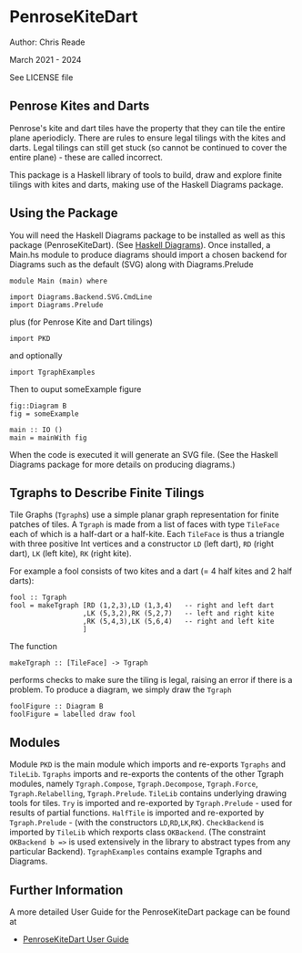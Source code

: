 # PenroseKiteDart

Author: Chris Reade

March 2021 - 2024

See LICENSE file

## Penrose Kites and Darts

Penrose\'s kite and dart tiles have the property that they can tile the entire plane aperiodicly.
There are rules to ensure legal tilings with the kites and darts.
Legal tilings can still get stuck (so cannot be continued to cover the entire plane) - these are called incorrect.

This package is a Haskell library of tools to build, draw and explore finite tilings with kites and darts, making use of the 
Haskell Diagrams package.

## Using the Package

You will need the Haskell Diagrams package
to be installed as well as this package (PenroseKiteDart). (See [Haskell Diagrams](https://diagrams.github.io)).
Once installed, a Main.hs module to produce diagrams should import a chosen backend for Diagrams such as the default (SVG)
along with Diagrams.Prelude

    module Main (main) where
    
    import Diagrams.Backend.SVG.CmdLine
    import Diagrams.Prelude

plus (for Penrose Kite and Dart tilings)

    import PKD

and optionally

    import TgraphExamples

Then to ouput someExample figure

    fig::Diagram B
    fig = someExample

    main :: IO ()
    main = mainWith fig

When the code is executed it will generate an SVG file.
(See the Haskell Diagrams package for more details on producing diagrams.)

## Tgraphs to Describe Finite Tilings

Tile Graphs (`Tgraph`s) use a simple planar graph representation for finite patches of tiles.
A `Tgraph` is made from a list of faces with type `TileFace` each of which is a half-dart or a half-kite.
Each `TileFace` is thus a triangle with three positive Int vertices and a constructor
`LD` (left dart), `RD` (right dart), `LK` (left kite), `RK` (right kite).

For example a fool consists of two kites and a dart (= 4 half kites and 2 half darts):

    fool :: Tgraph
    fool = makeTgraph [RD (1,2,3),LD (1,3,4)   -- right and left dart
                      ,LK (5,3,2),RK (5,2,7)   -- left and right kite
                      ,RK (5,4,3),LK (5,6,4)   -- right and left kite
                      ]

The function

    makeTgraph :: [TileFace] -> Tgraph

performs checks to make sure the tiling is legal, raising an error if there is a problem.
To produce a diagram, we simply draw the `Tgraph`

    foolFigure :: Diagram B
    foolFigure = labelled draw fool


## Modules

Module `PKD` is the main module which imports and re-exports `Tgraphs` and `TileLib`.
`Tgraphs` imports and re-exports the contents of the other Tgraph modules, namely 
`Tgraph.Compose`, `Tgraph.Decompose`, `Tgraph.Force`, `Tgraph.Relabelling`, `Tgraph.Prelude`.
`TileLib` contains underlying drawing tools for tiles.
`Try` is imported and re-exported by `Tgraph.Prelude` - used for results of partial functions.
`HalfTile` is imported and re-exported by `Tgraph.Prelude` -  (with the constructors `LD`,`RD`,`LK`,`RK`).
`CheckBackend` is imported by `TileLib` which rexports class `OKBackend`.
(The constraint `OKBackend b =>` is used extensively in the library to abstract types from any particular Backend).
`TgraphExamples` contains example Tgraphs and Diagrams.

## Further Information

A more detailed User Guide for the PenroseKiteDart package can be found at

- [PenroseKiteDart User Guide](https://readerunner.wordpress.com/2024/04/08/penrosekitedart-user-guides/)


